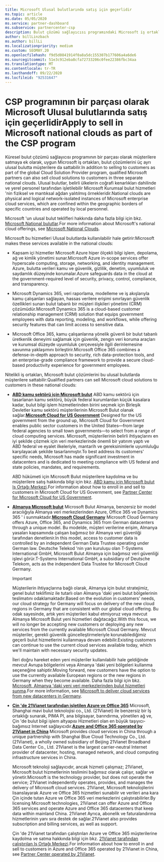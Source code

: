 ```yaml
---
title: Microsoft Ulusal bulutlarında satış için geçerlidir
ms.topic: article
ms.date: 05/05/2020
ms.service: partner-dashboard
ms.subservice: partnercenter-csp
description: Bulut çözümü sağlayıcısı programındaki Microsoft iş ortaklarının desteklenen Ulusal bulutlara kayıtlı müşterilere nasıl satıtabilecekleri hakkında bilgi edinin.
author: billLinzbach
ms.author: billLi
ms.localizationpriority: medium
ms.custom: SEOMAY.20
ms.openlocfilehash: f9d5d0841914f0a8a5dc155307b177606a4a6de6
ms.sourcegitcommit: 51e3c912eba8cfa72733206c0fee22386fbc34aa
ms.translationtype: MT
ms.contentlocale: tr-TR
ms.lasthandoff: 09/22/2020
ms.locfileid: "92531647"
---
```

# <a name="apply-to-sell-in-microsoft-national-clouds-as-part-of-the-csp-program"></a><span data-ttu-id="1d061-103">CSP programının bir parçası olarak Microsoft Ulusal bulutlarında satış için geçerlidir</span><span class="sxs-lookup"><span data-stu-id="1d061-103">Apply to sell in Microsoft national clouds as part of the CSP program</span></span>

<span data-ttu-id="1d061-104">Küresel bulut çözümü sağlayıcısı programının bir parçası olarak müşterilere satmaya ek olarak, uygun Microsoft iş ortakları, bulut çözümlerini üç ayrı ulusal bulutta müşterilere da sattabilir.</span><span class="sxs-lookup"><span data-stu-id="1d061-104">In addition to selling to customers as part of the global Cloud Solution Provider program, qualified Microsoft partners can also sell cloud solutions to customers in three separate national clouds.</span></span> <span data-ttu-id="1d061-105">Ulusal bulutlar, belirli ülkelerin coğrafi kenarlıkları dahilinde ve yerel personel tarafından işletilebilir Microsoft Kurumsal bulut hizmetleri 'nin fiziksel ve mantıksal ağdan yalıtılmış örnekleridir.</span><span class="sxs-lookup"><span data-stu-id="1d061-105">National clouds are physical and logical network-isolated instances of Microsoft enterprise cloud services, which are confined within the geographic borders of specific countries and operated by local personnel.</span></span> 

<span data-ttu-id="1d061-106">Microsoft 'un ulusal bulut teklifleri hakkında daha fazla bilgi için bkz. [Microsoft National bulutlar](https://www.microsoft.com/trustcenter/cloudservices/nationalcloud).</span><span class="sxs-lookup"><span data-stu-id="1d061-106">For more information about Microsoft's national cloud offerings, see [Microsoft National Clouds](https://www.microsoft.com/trustcenter/cloudservices/nationalcloud).</span></span>

<span data-ttu-id="1d061-107">Microsoft bu hizmetleri Ulusal bulutlarda kullanılabilir hale getirir:</span><span class="sxs-lookup"><span data-stu-id="1d061-107">Microsoft makes these services available in the national clouds:</span></span>

-   <span data-ttu-id="1d061-108">Kapsam içi hizmetler Microsoft Azure hiper ölçekli bilgi işlem, depolama, ağ ve kimlik yönetimi sunar.</span><span class="sxs-lookup"><span data-stu-id="1d061-108">Microsoft Azure in-scope services offer hyperscale computing, storage, networking, and identity management.</span></span> <span data-ttu-id="1d061-109">Azure, bulutta verileri kamu ve güvenlik, gizlilik, denetim, uyumluluk ve saydamlık düzeyinde korumalar.</span><span class="sxs-lookup"><span data-stu-id="1d061-109">Azure safeguards data in the cloud at the government-required level of security, privacy, control, compliance, and transparency.</span></span>

-   <span data-ttu-id="1d061-110">Microsoft Dynamics 365, veri raporlama, modelleme ve iş akışlarıyla kamu çalışanları sağlayan, hassas verilere erişimi sınırlayan güvenlik özellikleri sunan bulut tabanlı bir müşteri ilişkileri yönetimi (CRM) çözümüdür.</span><span class="sxs-lookup"><span data-stu-id="1d061-110">Microsoft Dynamics 365 is a cloud-based customer relationship management (CRM) solution that equips government employees with data reporting, modeling, and workflows, while offering security features that can limit access to sensitive data.</span></span>

-   <span data-ttu-id="1d061-111">Microsoft Office 365, kamu çalışanlarına yönelik güvenli bir bulut tabanlı üretkenlik deneyimi sağlamak için güvenlik, zengin veri koruma araçları ve kurumsal düzeyde uyumluluk çerçevesiyle ilgili derinlemesine savunma yaklaşımını birleştirir.</span><span class="sxs-lookup"><span data-stu-id="1d061-111">Microsoft Office 365 combines a defense-in-depth approach to security, rich data-protection tools, and an enterprise-grade compliance framework to provide a secure cloud-based productivity experience for government employees.</span></span>

<span data-ttu-id="1d061-112">Nitelikli iş ortakları, Microsoft bulut çözümlerini bu ulusal bulutlarda müşterilere sattabilir:</span><span class="sxs-lookup"><span data-stu-id="1d061-112">Qualified partners can sell Microsoft cloud solutions to customers in these national clouds:</span></span>

-   <span data-ttu-id="1d061-113">[**ABD kamu sektörü için Microsoft bulut**](https://www.microsoft.com/trustcenter/cloudservices/nationalcloud#Microsoft_Cloud_for_US) ABD kamu sektörü için tasarlanan kamu sektörü, büyük federal kurumlardan küçük kasalara kadar, bulut bilgi işlem hizmetlerinden birini seçmek için Birleşik Devletler kamu sektörü müşterilerinin Microsoft Bulut olanak sağlar.</span><span class="sxs-lookup"><span data-stu-id="1d061-113">[**Microsoft Cloud for US Government**](https://www.microsoft.com/trustcenter/cloudservices/nationalcloud#Microsoft_Cloud_for_US) Designed for the US government from the ground up, Microsoft Cloud for Government enables public sector customers in the United States—from large federal agencies to small town governments—to select from a range of cloud computing services.</span></span> <span data-ttu-id="1d061-114">Microsoft, müşterilerinin belirli ihtiyaçlarını en iyi şekilde çözmek için veri merkezlerinde önemli bir yatırım yaptı ve ABD federal ve eyalet ilkeleriyle, mantarih ve gereksinimlerle uyumluluğu karşılayacak şekilde tasarlanmıştır.</span><span class="sxs-lookup"><span data-stu-id="1d061-114">To best address its customers' specific needs, Microsoft has made significant investment in datacenters and is dedicated to meeting compliance with US federal and state policies, mandates, and requirements.</span></span> 

    <span data-ttu-id="1d061-115">ABD hükümeti için Microsoft Bulut müşterilere kaydolma ve bu müşterilere satış hakkında bilgi için bkz. [ABD kamu için Microsoft bulut Iş Ortağı Merkezi](partner-center-for-microsoft-us-govt-cloud.md).</span><span class="sxs-lookup"><span data-stu-id="1d061-115">For information about how to enroll in and sell to customers in Microsoft Cloud for US Government, see [Partner Center for Microsoft Cloud for US Government](partner-center-for-microsoft-us-govt-cloud.md).</span></span>

-   <span data-ttu-id="1d061-116">[**Almanya Microsoft bulut**](https://www.microsoft.com/trustcenter/cloudservices/nationalcloud#Microsoft_Cloud_Germany) Microsoft Bulut Almanya, benzersiz bir model aracılığıyla Almanya veri merkezlerinden Azure, Office 365 ve Dynamics 365 ' i sunmaktadır.</span><span class="sxs-lookup"><span data-stu-id="1d061-116">[**Microsoft Cloud Germany**](https://www.microsoft.com/trustcenter/cloudservices/nationalcloud#Microsoft_Cloud_Germany) Microsoft Cloud Germany offers Azure, Office 365, and Dynamics 365 from German datacenters through a unique model.</span></span> <span data-ttu-id="1d061-117">Bu modelde, müşteri verilerine erişim, Almanya yasaları kapsamında çalışan bağımsız bir Almanya veri güvenliği tarafından denetlenir.</span><span class="sxs-lookup"><span data-stu-id="1d061-117">In this model, access to customer data is controlled by an independent German Data Trustee operating under German law.</span></span> <span data-ttu-id="1d061-118">Deutsche Telekod 'nin yan kuruluşu olan T-Systems International GmbH, Microsoft Bulut Almanya için bağımsız veri güvenliği işlevi görür.</span><span class="sxs-lookup"><span data-stu-id="1d061-118">T-Systems International GmbH, a subsidiary of Deutsche Telekom, acts as the independent Data Trustee for Microsoft Cloud Germany.</span></span>

    > [!IMPORTANT]  
    > <span data-ttu-id="1d061-119">Müşterilerin ihtiyaçlarına bağlı olarak, Almanya için bulut stratejimiz, genel bulut teklifimiz ile tutarlı olan Almanya 'daki yeni bulut bölgelerinin teslimatını odaklamaktadır.</span><span class="sxs-lookup"><span data-stu-id="1d061-119">Based on the evolution in customers' needs, our cloud strategy for Germany will focus on delivery of the new cloud regions in Germany that are consistent with our global cloud offering.</span></span> <span data-ttu-id="1d061-120">Bu odak sayesinde, artık yeni müşterileri kabul etmiyoruz veya mevcut Almanya Microsoft Bulut yeni hizmetleri dağıtacağız.</span><span class="sxs-lookup"><span data-stu-id="1d061-120">With this focus, we will no longer be accepting new customers or deploying any new services from the currently available Microsoft Cloud Germany.</span></span> <span data-ttu-id="1d061-121">Mevcut müşteriler, gerekli güvenlik güncelleştirmeleriyle korunabilediğimiz geçerli bulut hizmetlerini kullanmaya devam edebilir.</span><span class="sxs-lookup"><span data-stu-id="1d061-121">Existing customers can continue to use the current cloud services available today, which we'll maintain with necessary security updates.</span></span>
    >  
    > <span data-ttu-id="1d061-122">İleri doğru hareket eden yeni müşteriler kullanılabilir hale geldiğinde mevcut Avrupa bölgelerini veya Almanya 'daki yeni bölgeleri kullanma seçeneğine sahiptir.</span><span class="sxs-lookup"><span data-stu-id="1d061-122">Moving forward, new customers have the option to use the currently available European regions or the new regions in Germany when they become available.</span></span> <span data-ttu-id="1d061-123">Daha fazla bilgi için bkz. [Microsoft, Almanya 'daki yeni veri merkezlerinden bulut hizmetleri sunma](https://news.microsoft.com/europe/2018/08/31/microsoft-to-deliver-cloud-services-from-new-datacentres-in-germany-in-2019-to-meet-evolving-customer-needs/).</span><span class="sxs-lookup"><span data-stu-id="1d061-123">For more information, see [Microsoft to deliver cloud services from new datacenters in Germany](https://news.microsoft.com/europe/2018/08/31/microsoft-to-deliver-cloud-services-from-new-datacentres-in-germany-in-2019-to-meet-evolving-customer-needs/).</span></span>

    
-   <span data-ttu-id="1d061-124">[**Çin 'de 21Vianet tarafından işletilen Azure ve Office 365**](https://www.microsoft.com/trustcenter/cloudservices/nationalcloud#Microsoft_Cloud_for_China) Microsoft, Shanghai mavi bulut teknolojisi co., Ltd. (21Vianet) ile benzersiz bir Iş ortaklığı sunarak, PIMA PI, ana bilgisayar, barındırma, yönetilen ağ ve, Çin 'de bulut bilgi işlem altyapısı Hizmetleri olan en büyük taşıyıcı-bağımsız Internet sağlayıcıdır.</span><span class="sxs-lookup"><span data-stu-id="1d061-124">[**Azure and Office 365 operated by 21Vianet in China**](https://www.microsoft.com/trustcenter/cloudservices/nationalcloud#Microsoft_Cloud_for_China) Microsoft provides cloud services in China through a unique partnership with Shanghai Blue Cloud Technology Co., Ltd. (21Vianet), a wholly owned subsidiary of Beijing 21Vianet Broadband Data Center Co., Ltd. 21Vianet is the largest carrier-neutral Internet provider of datacenter, hosting, managed network, and cloud computing infrastructure services in China.</span></span> 

    <span data-ttu-id="1d061-125">Microsoft teknoloji sağlayıcıdır, ancak hizmeti çalışmaz; 21Vianet, Microsoft bulut hizmetlerinin teslimini bağımsız olarak çalışır, sağlar ve yönetir.</span><span class="sxs-lookup"><span data-stu-id="1d061-125">Microsoft is the technology provider, but does not operate the service; 21Vianet independently operates, provides, and manages the delivery of Microsoft cloud services.</span></span> <span data-ttu-id="1d061-126">21Vianet, Microsoft teknolojilerini lisanslayarak Azure ve Office 365 hizmetleri sunabilir ve verileri ana kara Çin içinde tutan Azure ve Office 365 veri merkezlerini çalıştırabilirler.</span><span class="sxs-lookup"><span data-stu-id="1d061-126">By licensing Microsoft technologies, 21Vianet can offer Azure and Office 365 services and operate Azure and Office 365 datacenters that keep data within mainland China.</span></span> <span data-ttu-id="1d061-127">21Vianet Ayrıca, abonelik ve faturalandırma hizmetlerinin yanı sıra destek de sağlar.</span><span class="sxs-lookup"><span data-stu-id="1d061-127">21Vianet also provides subscription and billing services, as well as support.</span></span>

    <span data-ttu-id="1d061-128">Çin 'de 21Vianet tarafından çalıştırılan Azure ve Office 365 müşterilerine kaydolma ve satma hakkında bilgi için bkz. [21Vianet tarafından çalıştırılan Iş Ortağı Merkezi](/previous-versions/windows/it-pro/windows-home-server/ff357696(v=ws.11)).</span><span class="sxs-lookup"><span data-stu-id="1d061-128">For information about how to enroll in and sell to customers in Azure and Office 365 operated by 21Vianet in China, see [Partner Center operated by 21Vianet](/previous-versions/windows/it-pro/windows-home-server/ff357696(v=ws.11)).</span></span>